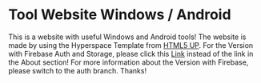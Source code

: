 # Tool Website Windows / Android

This is a website with useful Windows and Android tools! The website is made by using the Hyperspace Template from [HTML5 UP](http://html5up.net/). For the Version with Firebase Auth and Storage, please click this [Link](https://toolwebsite.pages.dev) instead of the link in the About section! For more information about the Version with Firebase, please switch to the auth branch. Thanks!

